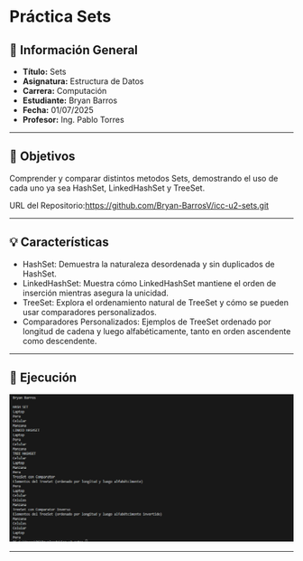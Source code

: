 
# Práctica Sets

## 📌 Información General

- **Título:** Sets
- **Asignatura:** Estructura de Datos
- **Carrera:** Computación
- **Estudiante:** Bryan Barros
- **Fecha:** 01/07/2025
- **Profesor:** Ing. Pablo Torres

---
## 🎯 Objetivos
Comprender y comparar distintos metodos Sets, demostrando el uso de cada uno ya sea HashSet, LinkedHashSet y TreeSet.

URL del Repositorio:https://github.com/Bryan-BarrosV/icc-u2-sets.git

---

## 💡 Características

- HashSet: Demuestra la naturaleza desordenada y sin duplicados de HashSet.
- LinkedHashSet: Muestra cómo LinkedHashSet mantiene el orden de inserción mientras asegura la unicidad.
- TreeSet: Explora el ordenamiento natural de TreeSet y cómo se pueden usar comparadores personalizados.
- Comparadores Personalizados: Ejemplos de TreeSet ordenado por longitud de cadena y luego alfabéticamente, tanto en orden ascendente como descendente.
---


## 🚀 Ejecución

![Resultado de Ejecución](Sets.png)

---


